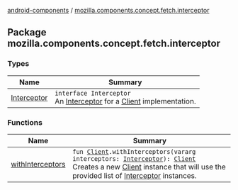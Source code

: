 [android-components](../index.md) / [mozilla.components.concept.fetch.interceptor](./index.md)

## Package mozilla.components.concept.fetch.interceptor

### Types

| Name | Summary |
|---|---|
| [Interceptor](-interceptor/index.md) | `interface Interceptor`<br>An [Interceptor](-interceptor/index.md) for a [Client](../mozilla.components.concept.fetch/-client/index.md) implementation. |

### Functions

| Name | Summary |
|---|---|
| [withInterceptors](with-interceptors.md) | `fun `[`Client`](../mozilla.components.concept.fetch/-client/index.md)`.withInterceptors(vararg interceptors: `[`Interceptor`](-interceptor/index.md)`): `[`Client`](../mozilla.components.concept.fetch/-client/index.md)<br>Creates a new [Client](../mozilla.components.concept.fetch/-client/index.md) instance that will use the provided list of [Interceptor](-interceptor/index.md) instances. |
